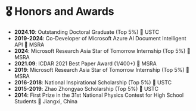 # 🎖 Honors and Awards
- **2024.10**: Outstanding Doctoral Graduate (Top 5%) 📍 USTC
- **2019-2024**: Co-Developer of Microsoft Azure AI Document Intelligent API 📍 MSRA
- **2024**: Microsoft Research Asia Star of Tomorrow Internship (Top 5%) 📍 MSRA
- **2021.09**: ICDAR 2021 Best Paper Award (1/400+) 📍 MSRA
- **2019**: Microsoft Research Asia Star of Tomorrow Internship (Top 5%) 📍 MSRA
- **2016-2018**: National Inspirational Scholarship (Top 5%) 📍 USTC
- **2015-2019**: Zhao Zhongyao Scholarship (Top 5%) 📍 USTC
- **2014**: First Prize in the 31st National Physics Contest for High School Students 📍 Jiangxi, China